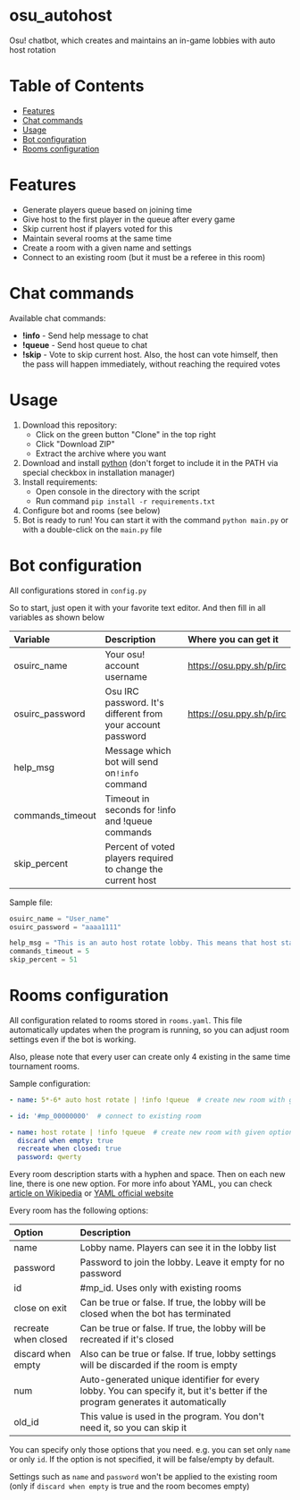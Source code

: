 # osu_autohost
Osu! chatbot, which creates and maintains an in-game lobbies with auto host rotation

# Table of Contents
- [Features](#features)
- [Chat commands](#chat-commands)
- [Usage](#usage)
- [Bot configuration](#bot-configuration)
- [Rooms configuration](#rooms-configuration)

# Features
- Generate players queue based on joining time
- Give host to the first player in the queue after every game
- Skip current host if players voted for this
- Maintain several rooms at the same time
- Create a room with a given name and settings
- Connect to an existing room (but it must be a referee in this room)

# Chat commands
Available chat commands:
- **!info** - Send help message to chat
- **!queue** - Send host queue to chat
- **!skip** - Vote to skip current host. Also, the host can vote himself, then the pass will happen immediately, without reaching the required votes

# Usage  
1. Download this repository:
    - Click on the green button "Clone" in the top right
    - Click "Download ZIP"
    - Extract the archive where you want
2. Download and install [python](https://www.python.org/downloads/) (don't forget to include it in the PATH via special checkbox in installation manager)
3. Install requirements:
   - Open console in the directory with the script
   - Run command `pip install -r requirements.txt`
4. Configure bot and rooms (see below)
5. Bot is ready to run! You can start it with the command `python main.py` or with a double-click on the `main.py` file

# Bot configuration
All configurations stored in `config.py`

So to start, just open it with your favorite text editor. And then fill in all variables as shown below

| Variable         | Description                                                  | Where you can get it     |
| :--------------- | :----------------------------------------------------------- | :----------------------- |
| osuirc_name      | Your osu! account username                                   | https://osu.ppy.sh/p/irc |
| osuirc_password  | Osu IRC password. It's different from your account password  | https://osu.ppy.sh/p/irc |
| help_msg         | Message which bot will send on`!info` command                |                          |
| commands_timeout | Timeout in seconds for !info and !queue commands             |                          |
| skip_percent     | Percent of voted players required to change the current host |                          |

Sample file:
```python
osuirc_name = "User_name"
osuirc_password = "aaaa1111"

help_msg = "This is an auto host rotate lobby. This means that host status automatically changes between players, so everyone can set the map which want to play on. Available chat commands: !info !queue !skip (source)[https://github.com/HiterretiH/osu_autohost]"
commands_timeout = 5
skip_percent = 51
```

# Rooms configuration
All configuration related to rooms stored in `rooms.yaml`.
This file automatically updates when the program is running, so you can adjust room settings even if the bot is working.

Also, please note that every user can create only 4 existing in the same time tournament rooms.

Sample configuration:

```yaml
- name: 5*-6* auto host rotate | !info !queue  # create new room with given name

- id: '#mp_00000000'  # connect to existing room

- name: host rotate | !info !queue  # create new room with given options
  discard when empty: true
  recreate when closed: true
  password: qwerty
```

Every room description starts with a hyphen and space. Then on each new line, there is one new option. 
For more info about YAML, you can check [article on Wikipedia](https://en.wikipedia.org/wiki/YAML) or [YAML official website](https://yaml.org/)

Every room has the following options:

| Option | Description |
| :------------ | :----------- |
| name | Lobby name. Players can see it in the lobby list |
| password | Password to join the lobby. Leave it empty for no password |
| id | #mp_id. Uses only with existing rooms |
| close on exit | Can be true or false. If true, the lobby will be closed when the bot has terminated |
| recreate when closed | Can be true or false. If true, the lobby will be recreated if it's closed |
| discard when empty | Also can be true or false. If true, lobby settings will be discarded if the room is empty |
| num | Auto-generated unique identifier for every lobby. You can specify it, but it's better if the program generates it automatically |
| old_id | This value is used in the program. You don't need it, so you can skip it |

You can specify only those options that you need. e.g. you can set only `name` or only `id`.
If the option is not specified, it will be false/empty by default.

Settings such as `name` and `password` won't be applied to the existing room (only if `discard when empty` is true and the room becomes empty)
